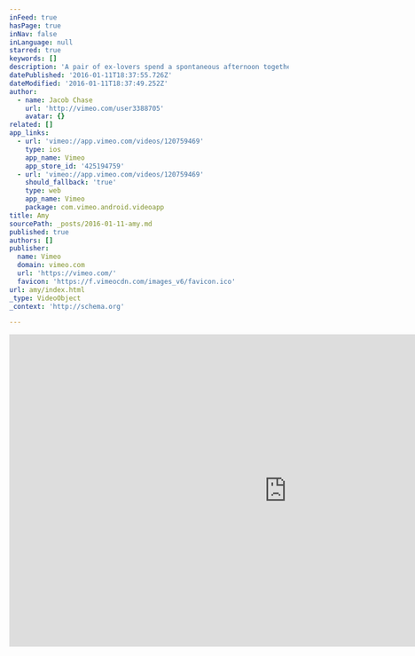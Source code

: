 ```yaml
---
inFeed: true
hasPage: true
inNav: false
inLanguage: null
starred: true
keywords: []
description: 'A pair of ex-lovers spend a spontaneous afternoon together that could either lead to rekindled love or further heartbreak. Premiered at Palm Springs International ShortFest 2015. Starring: Alex Karpovsky and Troian Bellisario Written and Directed by: Jacob Chase www.AmyShortFilm.com facebook.com/amytheshortfilm Shameless self-promotion: My commercial "Doritos Dogs" is a Top 3 Finalist in the Crash the Super Bowl contest.'
datePublished: '2016-01-11T18:37:55.726Z'
dateModified: '2016-01-11T18:37:49.252Z'
author:
  - name: Jacob Chase
    url: 'http://vimeo.com/user3388705'
    avatar: {}
related: []
app_links:
  - url: 'vimeo://app.vimeo.com/videos/120759469'
    type: ios
    app_name: Vimeo
    app_store_id: '425194759'
  - url: 'vimeo://app.vimeo.com/videos/120759469'
    should_fallback: 'true'
    type: web
    app_name: Vimeo
    package: com.vimeo.android.videoapp
title: Amy
sourcePath: _posts/2016-01-11-amy.md
published: true
authors: []
publisher:
  name: Vimeo
  domain: vimeo.com
  url: 'https://vimeo.com/'
  favicon: 'https://f.vimeocdn.com/images_v6/favicon.ico'
url: amy/index.html
_type: VideoObject
_context: 'http://schema.org'

---
```

<iframe src="https://cdn.embedly.com/widgets/media.html?src=https%3A%2F%2Fplayer.vimeo.com%2Fvideo%2F120759469&amp;url=https%3A%2F%2Fvimeo.com%2F120759469&amp;image=http%3A%2F%2Fi.vimeocdn.com%2Fvideo%2F550962821_1280.jpg&amp;key=b7d04c9b404c499eba89ee7072e1c4f7&amp;type=text%2Fhtml&amp;schema=vimeo" width="1000" height="563" scrolling="no" frameborder="0" allowfullscreen="allowfullscreen" style=""></iframe>
